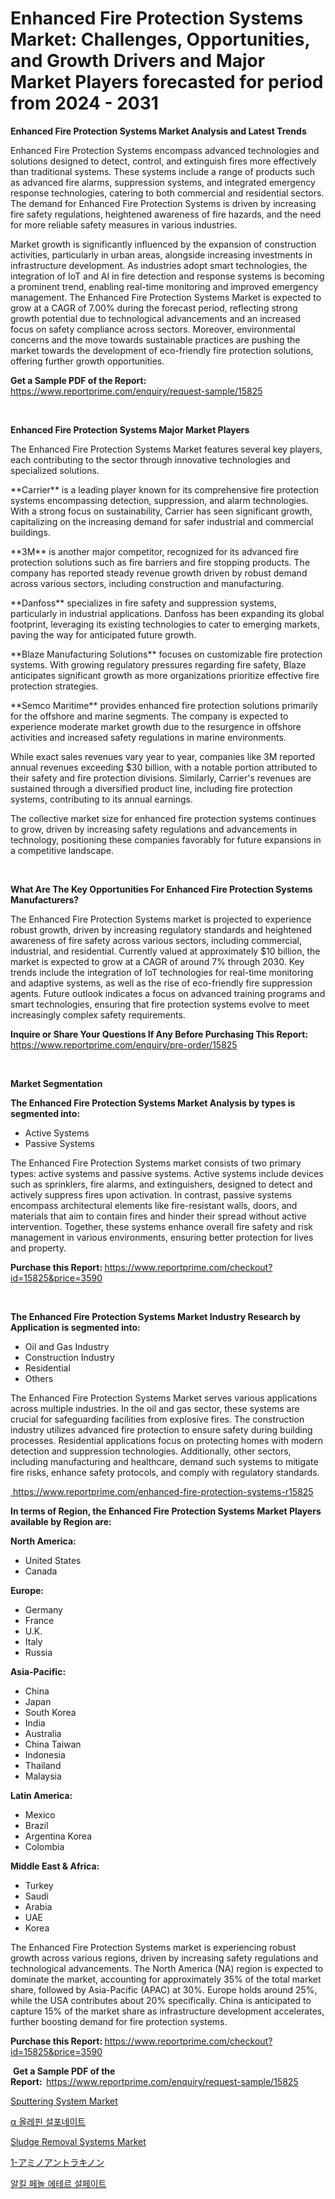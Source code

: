 <p><h1>Enhanced Fire Protection Systems Market: Challenges, Opportunities, and Growth Drivers and Major Market Players forecasted for period from 2024 - 2031</h1></p><p><strong>Enhanced Fire Protection Systems Market Analysis and Latest Trends</strong></p>
<p><p>Enhanced Fire Protection Systems encompass advanced technologies and solutions designed to detect, control, and extinguish fires more effectively than traditional systems. These systems include a range of products such as advanced fire alarms, suppression systems, and integrated emergency response technologies, catering to both commercial and residential sectors. The demand for Enhanced Fire Protection Systems is driven by increasing fire safety regulations, heightened awareness of fire hazards, and the need for more reliable safety measures in various industries.</p><p>Market growth is significantly influenced by the expansion of construction activities, particularly in urban areas, alongside increasing investments in infrastructure development. As industries adopt smart technologies, the integration of IoT and AI in fire detection and response systems is becoming a prominent trend, enabling real-time monitoring and improved emergency management. The Enhanced Fire Protection Systems Market is expected to grow at a CAGR of 7.00% during the forecast period, reflecting strong growth potential due to technological advancements and an increased focus on safety compliance across sectors. Moreover, environmental concerns and the move towards sustainable practices are pushing the market towards the development of eco-friendly fire protection solutions, offering further growth opportunities.</p></p>
<p><strong>Get a Sample PDF of the Report:&nbsp;</strong> <a href="https://www.reportprime.com/enquiry/request-sample/15825">https://www.reportprime.com/enquiry/request-sample/15825</a></p>
<p>&nbsp;</p>
<p><strong>Enhanced Fire Protection Systems Major Market Players</strong></p>
<p><p>The Enhanced Fire Protection Systems Market features several key players, each contributing to the sector through innovative technologies and specialized solutions.</p><p>**Carrier** is a leading player known for its comprehensive fire protection systems encompassing detection, suppression, and alarm technologies. With a strong focus on sustainability, Carrier has seen significant growth, capitalizing on the increasing demand for safer industrial and commercial buildings.</p><p>**3M** is another major competitor, recognized for its advanced fire protection solutions such as fire barriers and fire stopping products. The company has reported steady revenue growth driven by robust demand across various sectors, including construction and manufacturing.</p><p>**Danfoss** specializes in fire safety and suppression systems, particularly in industrial applications. Danfoss has been expanding its global footprint, leveraging its existing technologies to cater to emerging markets, paving the way for anticipated future growth.</p><p>**Blaze Manufacturing Solutions** focuses on customizable fire protection systems. With growing regulatory pressures regarding fire safety, Blaze anticipates significant growth as more organizations prioritize effective fire protection strategies.</p><p>**Semco Maritime** provides enhanced fire protection solutions primarily for the offshore and marine segments. The company is expected to experience moderate market growth due to the resurgence in offshore activities and increased safety regulations in marine environments.</p><p>While exact sales revenues vary year to year, companies like 3M reported annual revenues exceeding $30 billion, with a notable portion attributed to their safety and fire protection divisions. Similarly, Carrier's revenues are sustained through a diversified product line, including fire protection systems, contributing to its annual earnings.</p><p>The collective market size for enhanced fire protection systems continues to grow, driven by increasing safety regulations and advancements in technology, positioning these companies favorably for future expansions in a competitive landscape.</p></p>
<p>&nbsp;</p>
<p><strong>What Are The Key Opportunities For Enhanced Fire Protection Systems Manufacturers?</strong></p>
<p><p>The Enhanced Fire Protection Systems market is projected to experience robust growth, driven by increasing regulatory standards and heightened awareness of fire safety across various sectors, including commercial, industrial, and residential. Currently valued at approximately $10 billion, the market is expected to grow at a CAGR of around 7% through 2030. Key trends include the integration of IoT technologies for real-time monitoring and adaptive systems, as well as the rise of eco-friendly fire suppression agents. Future outlook indicates a focus on advanced training programs and smart technologies, ensuring that fire protection systems evolve to meet increasingly complex safety requirements.</p></p>
<p><strong>Inquire or Share Your Questions If Any Before Purchasing This Report:</strong> <a href="https://www.reportprime.com/enquiry/pre-order/15825">https://www.reportprime.com/enquiry/pre-order/15825</a></p>
<p>&nbsp;</p>
<p><strong>Market Segmentation</strong></p>
<p><strong>The Enhanced Fire Protection Systems Market Analysis by types is segmented into:</strong></p>
<p><ul><li>Active Systems</li><li>Passive Systems</li></ul></p>
<p><p>The Enhanced Fire Protection Systems market consists of two primary types: active systems and passive systems. Active systems include devices such as sprinklers, fire alarms, and extinguishers, designed to detect and actively suppress fires upon activation. In contrast, passive systems encompass architectural elements like fire-resistant walls, doors, and materials that aim to contain fires and hinder their spread without active intervention. Together, these systems enhance overall fire safety and risk management in various environments, ensuring better protection for lives and property.</p></p>
<p><strong>Purchase this Report:&nbsp;</strong><a href="https://www.reportprime.com/checkout?id=15825&price=3590">https://www.reportprime.com/checkout?id=15825&price=3590</a></p>
<p>&nbsp;</p>
<p><strong>The Enhanced Fire Protection Systems Market Industry Research by Application is segmented into:</strong></p>
<p><ul><li>Oil and Gas Industry</li><li>Construction Industry</li><li>Residential</li><li>Others</li></ul></p>
<p><p>The Enhanced Fire Protection Systems Market serves various applications across multiple industries. In the oil and gas sector, these systems are crucial for safeguarding facilities from explosive fires. The construction industry utilizes advanced fire protection to ensure safety during building processes. Residential applications focus on protecting homes with modern detection and suppression technologies. Additionally, other sectors, including manufacturing and healthcare, demand such systems to mitigate fire risks, enhance safety protocols, and comply with regulatory standards.</p></p>
<p><a href="https://www.reportprime.com/enhanced-fire-protection-systems-r15825">&nbsp;https://www.reportprime.com/enhanced-fire-protection-systems-r15825</a></p>
<p><strong>In terms of Region, the Enhanced Fire Protection Systems Market Players available by Region are:</strong></p>
<p>
    <p> <strong> North America: </strong>
        <ul>
            <li>United States</li>
            <li>Canada</li>
        </ul>
        </p> 
    <p> <strong> Europe: </strong>
        <ul>
            <li>Germany</li>
            <li>France</li>
            <li>U.K.</li>
            <li>Italy</li>
            <li>Russia</li>
        </ul>
        </p> 
    <p> <strong> Asia-Pacific: </strong>
        <ul>
            <li>China</li>
            <li>Japan</li>
            <li>South Korea</li>
            <li>India</li>
            <li>Australia</li>
            <li>China Taiwan</li>
            <li>Indonesia</li>
            <li>Thailand</li>
            <li>Malaysia</li>
        </ul>
        </p> 
    <p> <strong> Latin America: </strong>
        <ul>
            <li>Mexico</li>
            <li>Brazil</li>
            <li>Argentina Korea</li>
            <li>Colombia</li>
        </ul>
        </p> 
    <p> <strong> Middle East & Africa: </strong>
        <ul>
            <li>Turkey</li>
            <li>Saudi</li>
            <li>Arabia</li>
            <li>UAE</li>
            <li>Korea</li>
        </ul>
    </p>
    </p>
<p><p>The Enhanced Fire Protection Systems market is experiencing robust growth across various regions, driven by increasing safety regulations and technological advancements. The North America (NA) region is expected to dominate the market, accounting for approximately 35% of the total market share, followed by Asia-Pacific (APAC) at 30%. Europe holds around 25%, while the USA contributes about 20% specifically. China is anticipated to capture 15% of the market share as infrastructure development accelerates, further boosting demand for fire protection systems.</p></p>
<p><strong>Purchase this Report: </strong><a href="https://www.reportprime.com/checkout?id=15825&price=3590">https://www.reportprime.com/checkout?id=15825&price=3590</a></p>
<p>&nbsp;<strong>Get a Sample PDF of the Report:&nbsp;&nbsp;</strong><a href="https://www.reportprime.com/enquiry/request-sample/15825">https://www.reportprime.com/enquiry/request-sample/15825</a></p>
<p><strong></strong></p>
<p><p><a href="https://www.linkedin.com/pulse/sputtering-system-market-outlook-complete-industry-analysis-kogee?trackingId=UftgV27zTYSKAeeI%2Bps3Zg%3D%3D">Sputtering System Market</a></p><p><a href="https://medium.com/@sadiejast2023/%CE%B1-%EC%98%AC%EB%A0%88%ED%95%80-%EC%84%A4%ED%8F%B0%EC%82%B0%EC%97%BC-%EC%8B%9C%EC%9E%A5-%EC%84%B1%EC%9E%A5-%EC%A0%84%EB%A7%9D-2024%EB%85%84%EB%B6%80%ED%84%B0-2031%EB%85%84%EA%B9%8C%EC%A7%80-14-6-%EC%9D%98-b1035c55e38f">α 올레핀 설포네이트</a></p><p><a href="https://www.linkedin.com/pulse/sludge-removal-systems-market-global-insights-sales-trends-2024-8oy6e?trackingId=1KRZq0kTTwOLR4sntb8pog%3D%3D">Sludge Removal Systems Market</a></p><p><a href="https://medium.com/@giannicrona2023/1-%E3%82%A2%E3%83%9F%E3%83%8E%E3%82%A2%E3%83%B3%E3%83%88%E3%83%A9%E3%82%AD%E3%83%8E%E3%83%B3%E5%B8%82%E5%A0%B4%E4%BA%88%E6%B8%AC-2024%E5%B9%B4%E3%81%8B%E3%82%892031%E5%B9%B4%E3%81%BE%E3%81%A7%E3%81%AE%E3%82%B0%E3%83%AD%E3%83%BC%E3%83%90%E3%83%AB%E5%B8%82%E5%A0%B4%E5%8B%95%E5%90%91%E3%81%A8%E5%88%86%E6%9E%90-132%E3%83%9A%E3%83%BC%E3%82%B8-3142a88e7698?postPublishedType=initial">1-アミノアントラキノン</a></p><p><a href="https://medium.com/@sadiejast2023/%EC%95%8C%ED%82%AC-%ED%8E%98%EB%86%80-%EC%97%90%ED%85%8C%EB%A5%B4-%EC%84%A4%ED%8E%98%EC%9D%B4%ED%8A%B8-%EC%8B%9C%EC%9E%A5%EC%9D%98-%EB%A7%B5%ED%95%91-%ED%8A%B8%EB%A0%8C%EB%93%9C-%EB%8F%84%EC%A0%84-%EA%B3%BC%EC%A0%9C-%EB%B0%8F-%EB%8F%8C%ED%8C%8C%EA%B5%AC-2024-2031-385f89c30dcf">알킬 페놀 에테르 설페이트</a></p></p>